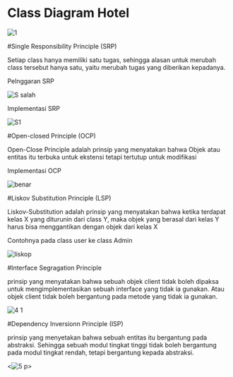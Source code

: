 # Class Diagram Hotel

![1](https://user-images.githubusercontent.com/79301323/175008116-80a68c66-c618-4088-a6d6-1bebc0f53818.png)


<p>#Single Responsibility Principle (SRP)<p>
  <p>Setiap class hanya memiliki satu tugas, sehingga alasan untuk merubah class tersebut hanya satu, yaitu merubah tugas yang diberikan kepadanya.<p>
<p>Pelnggaran SRP<p>


![S salah](https://user-images.githubusercontent.com/79301323/175081738-65682f93-b57c-4600-9b3f-7d264f5eeb89.png)


  <p>Implementasi SRP<p>
    
  ![S1](https://user-images.githubusercontent.com/79301323/175082111-e993599e-42b7-4bff-a7f3-bd74e2371a9a.png)


<p>#Open-closed Principle (OCP)<p>
 <p>Open-Close Principle adalah prinsip yang menyatakan bahwa Objek atau entitas itu terbuka untuk ekstensi tetapi tertutup untuk modifikasi<p>
 <p> Implementasi OCP<p>
   
   ![benar](https://user-images.githubusercontent.com/79301323/175084250-0b583f2c-adf1-472a-a36e-07125de301d9.png)
   


<p>#Liskov Substitution Principle (LSP)<p>
  <p>Liskov-Substitution adalah prinsip yang menyatakan bahwa ketika terdapat kelas X yang diturunin dari class Y, maka objek yang berasal dari kelas Y harus bisa menggantikan dengan objek dari kelas X <p>
    <p> Contohnya pada class user ke class Admin<p>
     
      
![liskop](https://user-images.githubusercontent.com/79301323/175087107-823cb347-8bcd-4d96-95ad-46ca5cb2e387.png)

  
<p>#Interface Segragation Principle<p> 
<p>prinsip yang menyatakan bahwa sebuah objek client tidak boleh dipaksa untuk mengimplementasikan sebuah interface yang tidak ia gunakan. Atau objek client tidak boleh bergantung pada metode yang tidak ia gunakan.<p>

  
![4 1](https://user-images.githubusercontent.com/79301323/175090024-1417455b-4035-4e2c-b9be-2b8b81a8fe82.png)


<p>#Dependency Inversionn Principle (ISP)<p>
<p>prinsip yang menyetakan bahwa sebuah entitas itu bergantung pada abstraksi. Sehingga sebuah modul tingkat tinggi tidak boleh bergantung pada modul tingkat rendah, tetapi bergantung kepada abstraksi.

  
<![5](https://user-images.githubusercontent.com/79301323/175090811-b0d978f9-2d0e-43d0-a0b5-d2342d65a745.png)
p>
  
 
